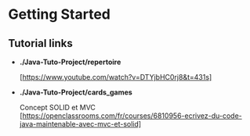 # Getting Started

## Tutorial links

- **./Java-Tuto-Project/repertoire**

    [https://www.youtube.com/watch?v=DTYjbHC0rj8&t=431s]

- **./Java-Tuto-Project/cards_games**

    Concept SOLID et MVC
    [https://openclassrooms.com/fr/courses/6810956-ecrivez-du-code-java-maintenable-avec-mvc-et-solid]
